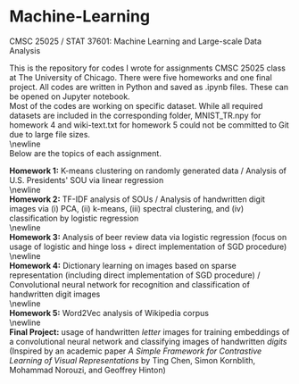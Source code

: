 # Machine-Learning
CMSC 25025 / STAT 37601: Machine Learning and Large-scale Data Analysis

This is the repository for codes I wrote for assignments CMSC 25025 class at The University of Chicago. There were five homeworks and one final project. All codes are written in Python and saved as .ipynb files. These can be opened on Jupyter notebook.  
Most of the codes are working on specific dataset. While all required datasets are included in the corresponding folder, MNIST_TR.npy for homework 4 and wiki-text.txt for homework 5 could not be committed to Git due to large file sizes.    
\newline  
Below are the topics of each assignment.

**Homework 1:** K-means clustering on randomly generated data / Analysis of U.S. Presidents' SOU via linear regression  
\newline  
**Homework 2:** TF-IDF analysis of SOUs / Analysis of handwritten digit images via (i) PCA, (ii) k-means, (iii) spectral clustering, and (iv) classification by logistic regression  
\newline  
**Homework 3:** Analysis of beer review data via logistic regression (focus on usage of logistic and hinge loss + direct implementation of SGD procedure)  
\newline  
**Homework 4:** Dictionary learning on images based on sparse representation (including direct implementation of SGD procedure) / Convolutional neural network for recognition and classification of handwritten digit images  
\newline  
**Homework 5:** Word2Vec analysis of Wikipedia corpus  
\newline  
**Final Project:** usage of handwritten *letter* images for training embeddings of a convolutional neural network and classifying images of handwritten *digits* (Inspired by an academic paper *A Simple Framework for Contrastive Learning of Visual Representations* by Ting Chen, Simon Kornblith, Mohammad Norouzi, and Geoffrey Hinton)